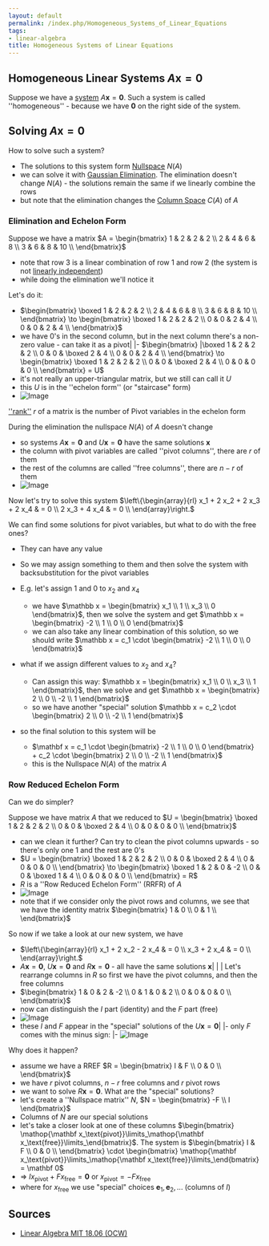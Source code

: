 ```yaml
---
layout: default
permalink: /index.php/Homogeneous_Systems_of_Linear_Equations
tags:
- linear-algebra
title: Homogeneous Systems of Linear Equations
---
```

## Homogeneous Linear Systems $A\mathbf x = \mathbf 0$
Suppose we have a [system](System_of_Linear_Equations) $A\mathbf x = \mathbf 0$. Such a system is called ''homogeneous'' - because we have $\mathbf 0$ on the right side of the system. 


## Solving $A\mathbf x = \mathbf 0$
How to solve such a system? 
- The solutions to this system form [Nullspace](Nullspace) $N(A)$
- we can solve it with [Gaussian Elimination](Gaussian_Elimination). The elimination doesn't change $N(A)$ - the solutions remain the same if we linearly combine the rows
- but note that the elimination changes the [Column Space](Column_Space) $C(A)$ of $A$ 


### Elimination and Echelon Form
Suppose we have a matrix $A = 
\begin{bmatrix}
1 & 2 & 2 & 2 \\ 
2 & 4 & 6 & 8 \\
3 & 6 & 8 & 10 \\
\end{bmatrix}$
- note that row 3 is a linear combination of row 1 and row 2 (the system is not [linearly independent](Linear_Independence))
- while doing the elimination we'll notice it 

Let's do it:
- $\begin{bmatrix}
\boxed 1 & 2 & 2 & 2 \\ 
2 & 4 & 6 & 8 \\
3 & 6 & 8 & 10 \\
\end{bmatrix} \to 
\begin{bmatrix}
\boxed 1 & 2 & 2 & 2 \\ 
0 & 0 & 2 & 4 \\
0 & 0 & 2 & 4 \\
\end{bmatrix}$
- we have 0's in the second column, but in the next column there's a non-zero value - can take it as a pivot|   |- $\begin{bmatrix} |\boxed 1 & 2 & 2 & 2 \\ 
0 & 0 & \boxed 2 & 4 \\
0 & 0 & 2 & 4 \\
\end{bmatrix} \to
\begin{bmatrix}
\boxed 1 & 2 & 2 & 2 \\ 
0 & 0 & \boxed 2 & 4 \\
0 & 0 & 0 & 0 \\
\end{bmatrix} = U$
- it's not really an upper-triangular matrix, but we still can call it $U$
- this $U$ is in the ''echelon form'' (or "staircase" form)
- <img src="http://habrastorage.org/files/fff/873/751/fff8737512334debaf8ae3f1878cd8b3.png" alt="Image">


[''rank''](Rank) $r$ of a matrix is the number of Pivot variables in the echelon form


During the elimination the nullspace $N(A)$ of $A$ doesn't change
- so systems $A\mathbf x = \mathbf 0$ and $U \mathbf x = \mathbf 0$ have the same solutions $\mathbf x$
- the column with pivot variables are called ''pivot columns'', there are $r$ of them 
- the rest of the columns are called ''free columns'', there are $n - r$ of them 
- <img src="http://habrastorage.org/files/fcb/1dc/c9e/fcb1dcc9e07345df9fd4c6624d8038a7.png" alt="Image">


Now let's try to solve this system 
$\left\{\begin{array}{rl}
x_1 + 2 x_2 + 2 x_3 + 2 x_4 & = 0 \\
2 x_3 + 4 x_4 & = 0 \\
\end{array}\right.$

We can find some solutions for pivot variables, but what to do with the free ones? 
- They can have any value
- So we may assign something to them and then solve the system with backsubstitution for the pivot variables

- E.g. let's assign 1 and 0 to $x_2$ and $x_4$
  - we have $\mathbb x = \begin{bmatrix}
x_1 \\ 1 \\ x_3 \\ 0
\end{bmatrix}$, then we solve the system and get $\mathbb x = \begin{bmatrix}
-2 \\ 1 \\ 0 \\ 0
\end{bmatrix}$
  - we can also take any linear combination of this solution, so we should write $\mathbb x = c_1 \cdot \begin{bmatrix}
-2 \\ 1 \\ 0 \\ 0 
\end{bmatrix}$
- what if we assign different values to $x_2$ and $x_4$?
  - Can assign this way: $\mathbb x = \begin{bmatrix}
x_1 \\ 0 \\ x_3 \\ 1
\end{bmatrix}$, then we solve and get $\mathbb x = \begin{bmatrix}
2 \\ 0 \\ -2 \\ 1
\end{bmatrix}$
  - so we have another "special" solution $\mathbb x = c_2 \cdot \begin{bmatrix}
2 \\ 0 \\ -2 \\ 1
\end{bmatrix}$
- so the final solution to this system will be 
  - $\mathbf x = c_1 \cdot \begin{bmatrix}
-2 \\ 1 \\ 0 \\ 0 
\end{bmatrix} + c_2 \cdot \begin{bmatrix}
2 \\ 0 \\ -2 \\ 1
\end{bmatrix}$
  - this is the Nullspace $N(A)$ of the matrix $A$


### Row Reduced Echelon Form
Can we do simpler? 

Suppose we have matrix $A$ that we reduced to $U = \begin{bmatrix}
\boxed 1 & 2 & 2 & 2 \\ 
0 & 0 & \boxed 2 & 4 \\
0 & 0 & 0 & 0 \\
\end{bmatrix}$ 
- can we clean it further? Can try to clean the pivot columns upwards - so there's only one 1 and the rest are 0's 
- $U = \begin{bmatrix}
\boxed 1 & 2 & 2 & 2 \\ 
0 & 0 & \boxed 2 & 4 \\
0 & 0 & 0 & 0 \\
\end{bmatrix} \to 
\begin{bmatrix}
\boxed 1 & 2 & 0 & -2 \\ 
0 & 0 & \boxed 1 & 4 \\
0 & 0 & 0 & 0 \\
\end{bmatrix} = R$
- $R$ is a ''Row Reduced Echelon Form'' (RRFR) of $A$ 
- <img src="http://habrastorage.org/files/d02/b71/666/d02b7166629a482fa5e29591cf5d6baf.png" alt="Image">
- note that if we consider only the pivot rows and columns, we see that we have the identity matrix $\begin{bmatrix}
1 & 0 \\
0 & 1 \\
\end{bmatrix}$



So now if we take a look at our new system, we have
- $\left\{\begin{array}{rl}
x_1 + 2 x_2 - 2 x_4 & = 0 \\
x_3 + 2 x_4 & = 0 \\
\end{array}\right.$
- $A \mathbf x = \mathbf 0$, $U \mathbf x = \mathbf 0$ and $R \mathbf x = \mathbf 0$ - all have the same solutions $\mathbf x$|   | |
Let's rearrange columns in $R$ so first we have the pivot columns, and then the free columns
- $\begin{bmatrix}
1 & 0 & 2 & -2 \\ 
0 & 1 & 0 & 2 \\
0 & 0 & 0 & 0 \\
\end{bmatrix}$
- now can distinguish the $I$ part (identity) and the $F$ part (free)
- <img src="http://habrastorage.org/files/13b/2e5/439/13b2e543918546ee99bb2ee4de2b5c9a.png" alt="Image">
- these $I$ and $F$ appear in the "special" solutions of the $U \mathbf x = \mathbf 0$|    |- only $F$ comes with the minus sign: |- <img src="http://habrastorage.org/files/e62/6bf/0a7/e626bf0a7f1946e2a60df299631aee40.png" alt="Image">


Why does it happen?
- assume we have a RREF $R = \begin{bmatrix}
I & F \\
0 & 0 \\
\end{bmatrix}$
- we have $r$ pivot columns, $n-r$ free columns and $r$ pivot rows
- we want to solve $R\mathbf x = \mathbf 0$. What are the "special" solutions?
- let's create a ''Nullspace matrix'' $N$, $N = \begin{bmatrix}
-F \\ I
\end{bmatrix}$
- Columns of $N$ are our special solutions
- let's take a closer look at one of these columns $\begin{bmatrix}
\mathop{\mathbf x_\text{pivot}}\limits_\mathop{\mathbf x_\text{free}}\limits_\end{bmatrix}$. The system is $\begin{bmatrix}
I & F \\
0 & 0 \\
\end{bmatrix} \cdot \begin{bmatrix}
\mathop{\mathbf x_\text{pivot}}\limits_\mathop{\mathbf x_\text{free}}\limits_\end{bmatrix} = \mathbf 0$ 
- $\Rightarrow$ $I  x_\text{pivot} + F x_\text{free} = \mathbf 0$ or $x_\text{pivot} = - F x_\text{free}$
- where for $x_\text{free}$ we use "special" choices $\mathbf e_1, \mathbf e_2, ...$ (columns of $I$)




## Sources
- [Linear Algebra MIT 18.06 (OCW)](Linear_Algebra_MIT_18.06_(OCW))
